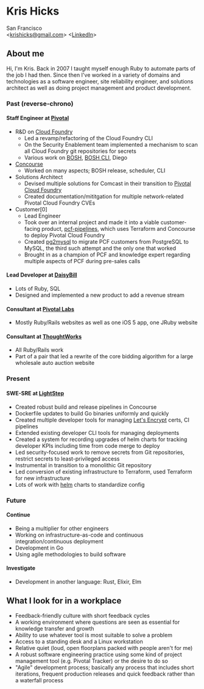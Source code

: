 Kris Hicks  
===
San Francisco  
<[krishicks@gmail.com](mailto:krishicks@gmail.com)>
<[LinkedIn](https://www.linkedin.com/in/kris-hicks-a6123a161/)>

## About me

Hi, I'm Kris. Back in 2007 I taught myself enough Ruby to automate parts of the job I had then. Since then I've worked in a variety of domains and technologies as a software engineer, site reliability engineer, and solutions architect as well as doing project management and product development.

### Past (reverse-chrono)

#### Staff Engineer at [Pivotal](https://pivotal.io/)
  * R&D on [Cloud Foundry](https://www.cloudfoundry.org)
    * Led a revamp/refactoring of the Cloud Foundry CLI
    * On the Security Enablement team implemented a mechanism to scan all Cloud Foundry git repositories for secrets
    * Various work on [BOSH](https://github.com/cloudfoundry/bosh), [BOSH CLI](https://github.com/cloudfoundry/bosh), Diego
  * [Concourse](https://concourse-ci.org)
    * Worked on many aspects; BOSH release, scheduler, CLI
  * Solutions Architect
    * Devised multiple solutions for Comcast in their transition to [Pivotal Cloud Foundry](https://pivotal.io/platform)
    * Created documentation/mititgation for multiple network-related Pivotal Cloud Foundry CVEs
  * Customer[0]
    * Lead Engineer
    * Took over an internal project and made it into a viable customer-facing product, [pcf-pipelines](https://github.com/pivotal-cf/pcf-pipelines), which uses Terraform and Concourse to deploy Pivotal Cloud Foundry
    * Created [pg2mysql](https://github.com/pivotal-cf/pg2mysql) to migrate PCF customers from PostgreSQL to MySQL, the third such attempt and the only one that worked
    * Brought in as a champion of PCF and knowledge expert regarding multiple aspects of PCF during pre-sales calls

#### Lead Developer at [DaisyBill](https://www.daisybill.com)
  * Lots of Ruby, SQL
  * Designed and implemented a new product to add a revenue stream

#### Consultant at [Pivotal Labs](https://pivotal.io/labs)
  * Mostly Ruby/Rails websites as well as one iOS 5 app, one JRuby website

#### Consultant at [ThoughtWorks](https://www.thoughtworks.com/)
  * All Ruby/Rails work
  * Part of a pair that led a rewrite of the core bidding algorithm for a large wholesale auto auction website

### Present

#### SWE-SRE at [LightStep](https://www.lightstep.com)

* Created robust build and release pipelines in Concourse
* Dockerfile updates to build Go binaries uniformly and quickly
* Created multiple developer tools for managing [Let's Encrypt](https://letsencrypt.org) certs, CI pipelines
* Extended existing developer CLI tools for managing deployments
* Created a system for recording upgrades of helm charts for tracking developer KPIs including time from code merge to deploy
* Led security-focused work to remove secrets from Git repositories, restrict secrets to least-privileged access
* Instrumental in transition to a monolithic Git repository
* Led conversion of existing infrastructure to Terraform, used Terraform for new infrastructure
* Lots of work with [helm](https://helm.sh) charts to standardize config

### Future

#### Continue

* Being a multiplier for other engineers
* Working on infrastructure-as-code and continuous integration/continuous deployment
* Development in Go
* Using agile methodologies to build software

#### Investigate

* Development in another language: Rust, Elixir, Elm

## What I look for in a workplace

* Feedback-friendly culture with short feedback cycles
* A working environment where questions are seen as essential for knowledge transfer and growth
* Ability to use whatever tool is most suitable to solve a problem
* Access to a standing desk and a Linux workstation
* Relative quiet (loud, open floorplans packed with people aren't for me)
* A robust software engineering practice using some kind of project management tool (e.g. Pivotal Tracker) or the desire to do so
* "Agile" development process; basically any process that includes short iterations, frequent production releases and quick feedback rather than a waterfall process
